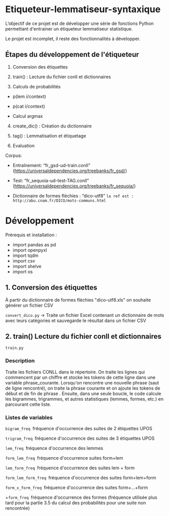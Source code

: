 # Etiqueteur-lemmatiseur-syntaxique
L’objectif de ce projet est de développer une série de fonctions Python permettant d'entrainer un étiqueteur lemmatiseur statistique.

Le projet est incomplet, il reste des fonctionnalités à développer.

## Étapes du développement de l'étiqueteur

1. Conversion des étiquettes 

2. train() : Lecture du fichier conll et dictionnaires

3. Calculs de probabilités

* p(lem i/context)

* p(cat i/context)

* Calcul argmax 

4. create_dic() : Création du dictionnaire 

5. tag() : Lemmatisation et étiquetage 

6. Evaluation

Corpus: 
* Entraînement: “fr_gsd-ud-train.conll” (https://universaldependencies.org/treebanks/fr_gsd/)

* Test: “fr_sequoia-ud-test-TAG.conll” (https://universaldependencies.org/treebanks/fr_sequoia/) 

* Dictionnaire de formes fléchies : “dico-utf8” `la ref est : http://abu.cnam.fr/DICO/mots-communs.html`


# Développement

Prérequis et installation : 
* import pandas as pd
* import openpyxl
* import tqdm 
* import csv
* import shelve
* import os

## 1. Conversion des étiquettes 

À partir du dictionnaire de formes fléchies "dico-utf8.xls" on souhaite générer un fichier CSV

  `convert_dico.py` ->  Traite un fichier Excel contenant un dictionnaire de mots avec leurs catégories et sauvegarde le résultat dans un fichier CSV


## 2. train() Lecture du fichier conll et dictionnaires

 `train.py`


### Description
Traite les fichiers CONLL dans le répertoire.
On traite les lignes qui commencent par un chiffre et stocke les tokens de cette ligne dans une variable phrase_courante. Lorsqu'on rencontre une nouvelle phrase (saut de ligne rencontré), on traite la phrase courante et on ajoute les tokens de début et de fin de phrase <eos>. Ensuite, dans une seule boucle, le code calcule les bigrammes, trigrammes, et autres statistiques (lemmes, formes, etc.) en parcourant cette liste. 

### Listes de variables

`bigram_freq `fréquence d'occurrence des suites de 2 étiquettes UPOS

`trigram_freq `fréquence d'occurrence des suites de 3 étiquettes UPOS

`lem_freq `fréquence d'occurrence des lemmes

`form_lem_freq `fréquence d'occurrence suites form+lem

`lem_form_freq `fréquence d'occurrence des suites lem + form

`form_lem_form_freq `fréquence d'occurrence des suites form+lem+form

`form_x_form_freq `fréquence d'occurrence des suites form+...+form

+`form_freq `fréquence d'occurrence des formes (fréquence utilisée plus tard pour la partie 3.5 du calcul des probabilités pour une suite non rencontrée)



